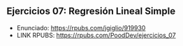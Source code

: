 ## Ejercicios 07: Regresión Lineal Simple
* Enunciado: https://rpubs.com/jgiglio/919930
* LINK RPUBS: https://rpubs.com/PoodDev/ejercicios_07


